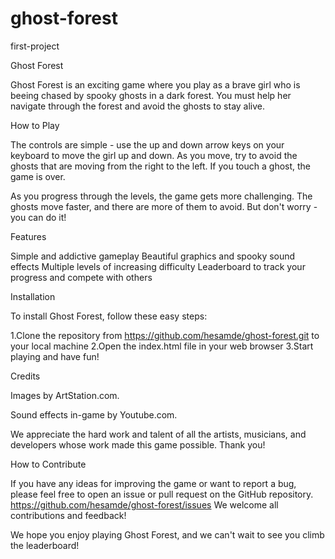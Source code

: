 # ghost-forest
first-project

Ghost Forest

Ghost Forest is an exciting game where you play as a brave girl who is beeing chased by spooky ghosts in a dark forest. You must help her navigate through the forest and avoid the ghosts to stay alive.


How to Play

The controls are simple - use the up and down arrow keys on your keyboard to move the girl up and down. As you move, try to avoid the ghosts that are moving from the right to the left. If you touch a ghost, the game is over.

As you progress through the levels, the game gets more challenging. The ghosts move faster, and there are more of them to avoid. But don't worry - you can do it!


Features

Simple and addictive gameplay
Beautiful graphics and spooky sound effects
Multiple levels of increasing difficulty
Leaderboard to track your progress and compete with others


Installation

To install Ghost Forest, follow these easy steps:

1.Clone the repository from https://github.com/hesamde/ghost-forest.git to your local machine
2.Open the index.html file in your web browser
3.Start playing and have fun!


Credits

Images by ArtStation.com.

Sound effects in-game by Youtube.com.

We appreciate the hard work and talent of all the artists, musicians, and developers whose work made this game possible. Thank you!


How to Contribute

If you have any ideas for improving the game or want to report a bug, please feel free to open an issue or pull request on the GitHub repository. 
https://github.com/hesamde/ghost-forest/issues
We welcome all contributions and feedback!

We hope you enjoy playing Ghost Forest, and we can't wait to see you climb the leaderboard!